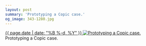 ```yaml
---
layout: post
summary: 'Prototyping a Copic case.'
og_image: 343-1280.jpg
---
```


<p>
 <time>
  <a href="/343">
   {{ page.date | date: "%B %-d, %Y" }}
  </a>
 </time>
 <a href="/343">
  <img alt="Prototyping a Copic case." sizes="(min-width: 700px) 50vw, calc(100vw - 2rem)" src="{{ site.assets_url }}/343-640.jpg" srcset="{{ site.assets_url }}/343-1280.jpg 1280w, {{ site.assets_url }}/343-960.jpg 960w, {{ site.assets_url }}/343-640.jpg 640w, {{ site.assets_url }}/343-320.jpg 320w"/>
 </a>
 <span>
  Prototyping a Copic case.
 </span>
</p>

